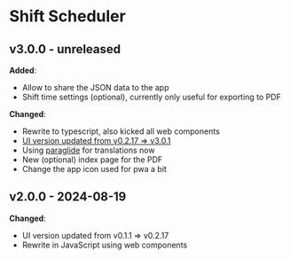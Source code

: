 # Shift Scheduler

## v3.0.0 - unreleased

**Added**:

- Allow to share the JSON data to the app
- Shift time settings (optional), currently only useful for exporting to PDF

**Changed**:

- Rewrite to typescript, also kicked all web components
- [UI version updated from v0.2.17 => v3.0.1](https://github.com/knackwurstking/ui/tree/74a1ff63e5563efaa7765c2617cf616a334b921f)
- Using [paraglide](https://inlang.com/m/gerre34r/library-inlang-paraglideJs) for translations now
- New (optional) index page for the PDF
- Change the app icon used for pwa a bit

## v2.0.0 - 2024-08-19

**Changed**:

- UI version updated from v0.1.1 => v0.2.17
- Rewrite in JavaScript using web components
